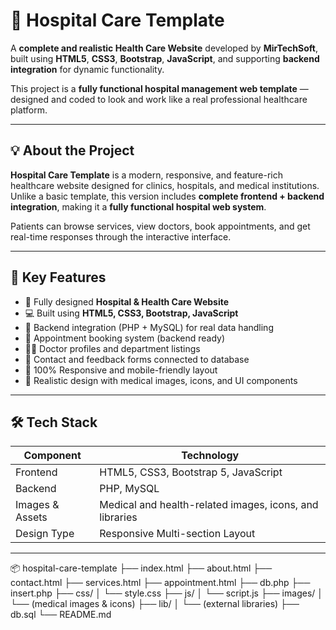 # 🏥 Hospital Care Template  

A **complete and realistic Health Care Website** developed by **MirTechSoft**, built using **HTML5**, **CSS3**, **Bootstrap**, **JavaScript**, and supporting **backend integration** for dynamic functionality.  

This project is a **fully functional hospital management web template** — designed and coded to look and work like a real professional healthcare platform.

---

## 💡 About the Project  

**Hospital Care Template** is a modern, responsive, and feature-rich healthcare website designed for clinics, hospitals, and medical institutions.  
Unlike a basic template, this version includes **complete frontend + backend integration**, making it a **fully functional hospital web system**.  

Patients can browse services, view doctors, book appointments, and get real-time responses through the interactive interface.

---

## 🌟 Key Features  

- 🏥 Fully designed **Hospital & Health Care Website**  
- 💻 Built using **HTML5, CSS3, Bootstrap, JavaScript**  
- 🧠 Backend integration (PHP + MySQL) for real data handling  
- 📅 Appointment booking system (backend ready)  
- 👨‍⚕️ Doctor profiles and department listings  
- 💬 Contact and feedback forms connected to database  
- 📱 100% Responsive and mobile-friendly layout  
- 🧾 Realistic design with medical images, icons, and UI components  

---

## 🛠️ Tech Stack  

| Component | Technology |
|------------|-------------|
| Frontend | HTML5, CSS3, Bootstrap 5, JavaScript |
| Backend | PHP, MySQL |
| Images & Assets | Medical and health-related images, icons, and libraries |
| Design Type | Responsive Multi-section Layout |

---
📦 hospital-care-template
├── index.html
├── about.html
├── contact.html
├── services.html
├── appointment.html
├── db.php
├── insert.php
├── css/
│   └── style.css
├── js/
│   └── script.js
├── images/
│   └── (medical images & icons)
├── lib/
│   └── (external libraries)
├── db.sql
└── README.md
